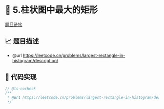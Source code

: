# 🎯 5.柱状图中最大的矩形

[题目链接](https://leetcode.cn/problems/largest-rectangle-in-histogram/description/)

## 📈 题目描述
* @url https://leetcode.cn/problems/largest-rectangle-in-histogram/description/

## 📝 代码实现
```typescript
// @ts-nocheck
/**
 * @url https://leetcode.cn/problems/largest-rectangle-in-histogram/description/
 */

```
